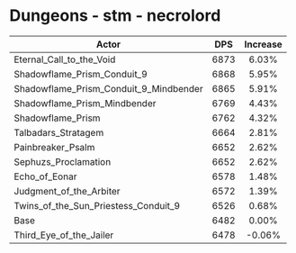 # Dungeons - stm - necrolord
| Actor | DPS | Increase |
|---|:---:|:---:|
|Eternal_Call_to_the_Void|6873|6.03%|
|Shadowflame_Prism_Conduit_9|6868|5.95%|
|Shadowflame_Prism_Conduit_9_Mindbender|6865|5.91%|
|Shadowflame_Prism_Mindbender|6769|4.43%|
|Shadowflame_Prism|6762|4.32%|
|Talbadars_Stratagem|6664|2.81%|
|Painbreaker_Psalm|6652|2.62%|
|Sephuzs_Proclamation|6652|2.62%|
|Echo_of_Eonar|6578|1.48%|
|Judgment_of_the_Arbiter|6572|1.39%|
|Twins_of_the_Sun_Priestess_Conduit_9|6526|0.68%|
|Base|6482|0.00%|
|Third_Eye_of_the_Jailer|6478|-0.06%|
